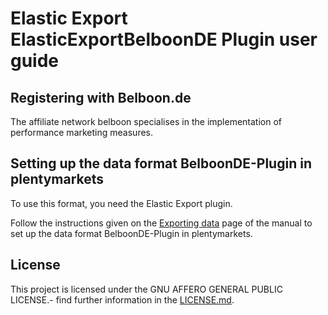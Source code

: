
# Elastic Export ElasticExportBelboonDE Plugin user guide

<div class="container-toc"></div>

## Registering with Belboon.de

The affiliate network belboon specialises in the implementation of performance marketing measures.

## Setting up the data format BelboonDE-Plugin in plentymarkets

To use this format, you need the Elastic Export plugin.

Follow the instructions given on the [Exporting data](https://www.plentymarkets.co.uk/manual/data-exchange/exporting-data/#4) page of the manual to set up the data format BelboonDE-Plugin in plentymarkets.

## License

This project is licensed under the GNU AFFERO GENERAL PUBLIC LICENSE.- find further information in the [LICENSE.md](https://github.com/plentymarkets/plugin-elastic-export-belboon-de/blob/master/LICENSE.md).

